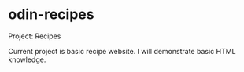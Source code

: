# odin-recipes
Project: Recipes

Current project is basic recipe website.
I will demonstrate basic HTML knowledge.
